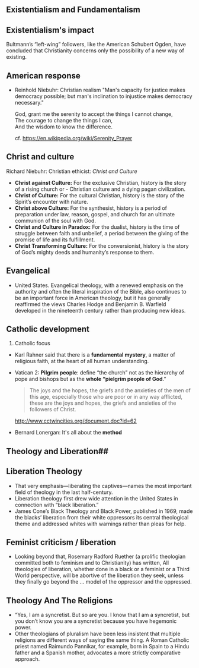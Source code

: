 [\\]: # (From 19th - 20th c. #)

## Existentialism and Fundamentalism ##

## Existentialism's impact ##
   
   Bultmann’s “left-wing” followers, like the American Schubert Ogden, have concluded that Christianity concerns only the possibility of a new way of 
   existing.

## American response ##

- Reinhold Niebuhr: Christian realism "Man's capacity for justice makes democracy possible; but man's inclination to injustice makes democracy necessary."
  
  God, grant me the serenity to accept the things I cannot change,  
  The courage to change the things I can,  
  And the wisdom to know the difference.
  
  cf. https://en.wikipedia.org/wiki/Serenity_Prayer

## Christ and culture ##
   
   Richard Niebuhr: Christian ethicist: *Christ and Culture*
- **Christ against Culture:** For the exclusive Christian, history is the story of a rising church or - Christian culture and a dying pagan civilization.
- **Christ of Culture:** For the cultural Christian, history is the story of the Spirit’s encounter with nature.
- **Christ above Culture:** For the synthesist, history is a period of preparation under law, reason, gospel, and church for an ultimate communion of the soul with God.
- **Christ and Culture in Paradox:** For the dualist, history is the time of struggle between faith and unbelief, a period between the giving of the promise of life and its fulfillment.
- **Christ Transforming Culture:** For the conversionist, history is the story of God’s mighty deeds and humanity’s response to them.

## Evangelical ##

- United States. Evangelical theology, with a renewed emphasis on the authority and often the literal inspiration of the Bible, also continues to be an important force in American theology, but it has generally reaffirmed the views Charles Hodge and Benjamin B. Warfield developed in the nineteenth century rather than producing new ideas.


## Catholic development ##

1. Catholic focus
   
- Karl Rahner said that there is a **fundamental mystery**, a matter of religious faith, at the heart of all human understanding.
- Vatican 2: **Pilgrim people**: define “the church” not as the hierarchy of pope and bishops but as the **whole “pielgrim people of God**.”
   
   > The joys and the hopes, the griefs and the anxieties of the men of this age, especially those who are poor or in any way afflicted, these are the joys and hopes, the griefs and anxieties of the followers of Christ. 
   
   <http://www.cctwincities.org/document.doc?id=62>
- Bernard Lonergan: It's all about the **method**
## Theology and Liberation##

## Liberation Theology ##

- That very emphasis—liberating the captives—names the most important field of theology in the last half-century.
- Liberation theology first drew wide attention in the United States in connection with “black liberation.”
- James Cone’s Black Theology and Black Power, published in 1969, made the blacks’ liberation from their white oppressors its central theological theme and addressed whites with warnings rather than pleas for help.

## Feminist criticism / liberation ##

- Looking beyond that, Rosemary Radford Ruether (a prolific theologian committed both to feminism and to Christianity) has written, All theologies of liberation, whether done in a black or a feminist or a Third World perspective, will be abortive of the liberation they seek, unless they finally go beyond the … model of the oppressor and the oppressed.

## Theology And The Religions ##

- “Yes, I am a syncretist. But so are you. I know that I am a syncretist, but you don’t know you are a syncretist because you have hegemonic power.
- Other theologians of pluralism have been less insistent that multiple religions are different ways of saying the same thing. A Roman Catholic priest named Raimundo Pannikar, for example, born in Spain to a Hindu father and a Spanish mother, advocates a more strictly comparative approach.

